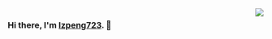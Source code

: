 <img align="right" src="https://github-readme-stats.vercel.app/api?username=lzpeng723&show_icons=true &show_icons=true&icon_color=CE1D2D&text_color=718096&bg_color=ffffff&hide_title=true"/>

### Hi there,  I'm [lzpeng723](https://lzpeng723.github.io). 👋

<!--
**lzpeng723/lzpeng723** is a ✨ _special_ ✨ repository because its `README.md` (this file) appears on your GitHub profile.

Here are some ideas to get you started:

- 🔭 I’m currently working on ...
- 🌱 I’m currently learning ...
- 👯 I’m looking to collaborate on ...
- 🤔 I’m looking for help with ...
- 💬 Ask me about ...
- 📫 How to reach me: ...
- 😄 Pronouns: ...
- ⚡ Fun fact: ...
-->
